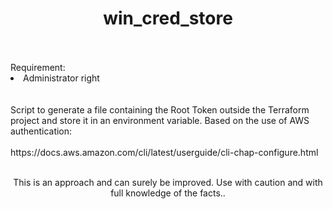 <h1 align="center">win_cred_store</h1>
</br>
</br>
Requirement:
<li>Administrator right</li>
</br>
</br>
Script to generate a file containing the Root Token outside the Terraform project and store it in an environment variable. Based on the use of AWS authentication:
</br>
</br>
https://docs.aws.amazon.com/cli/latest/userguide/cli-chap-configure.html
</br>
</br>

<p align="center">This is an approach and can surely be improved. Use with caution and with full knowledge of the facts..</p>
